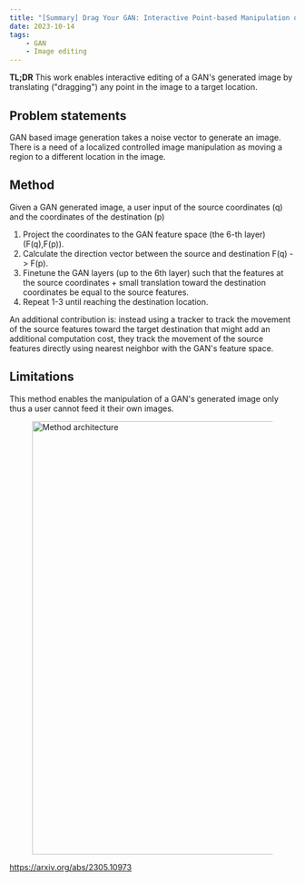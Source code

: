 ```yaml
---
title: "[Summary] Drag Your GAN: Interactive Point-based Manipulation on the Generative Image Manifold"
date: 2023-10-14
tags: 
    - GAN
    - Image editing
---
```


**TL;DR** This work enables interactive editing of a GAN's generated image by translating ("dragging") any point in the image to a target location.

## Problem statements
GAN based image generation takes a noise vector to generate an image. There is a need of a localized controlled image manipulation as moving a region to a different location in the image.

## Method 
Given a GAN generated image, a user input of the source coordinates (q) and the coordinates of the destination (p)
1. Project the coordinates to the GAN feature space (the 6-th layer) (F(q),F(p)).
2. Calculate the direction vector between the source and destination F(q) -> F(p).
3. Finetune the GAN layers (up to the 6th layer) such that the features at the source coordinates + small translation toward the destination coordinates be equal to the source features.
4. Repeat 1-3 until reaching the destination location.

An additional contribution is: instead using a tracker to track the movement of the source features toward the target destination that might add an additional computation cost, they track the movement of the source features directly using nearest neighbor with the GAN's feature space.

## Limitations
This method enables the manipulation of a GAN's generated image only thus a user cannot feed it their own images.

<figure>
    <img src="/images/drag_your_gan.png"
         alt="Method architecture"
         width="764">
</figure>


<https://arxiv.org/abs/2305.10973>